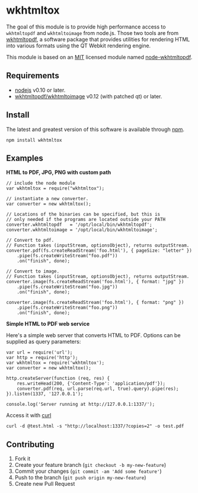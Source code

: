 wkhtmltox
=========

The goal of this module is to provide high performance access to `wkhtmltopdf` and `wkhtmltoimage` from node.js.
Those two tools are from [wkhtmltopdf](http://wkhtmltopdf.org/), a software package that
provides utilities for rendering HTML into various formats using the QT Webkit rendering engine.

This module is based on an [MIT](http://opensource.org/licenses/MIT) licensed module named [node-wkhtmltopdf](https://github.com/devongovett/node-wkhtmltopdf).

Requirements
------------

* [nodejs](http://nodejs.org/) v0.10 or later.
* [wkhtmltopdf/wkhtmltoimage](http://wkhtmltopdf.org/) v0.12 (with patched qt) or later.

Install
-------

The latest and greatest version of this software is available through [npm](http://npmjs.org/).

    npm install wkhtmltox

Examples
--------

**HTML to PDF, JPG, PNG with custom path**

    // include the node module
    var wkhtmltox = require("wkhtmltox");
    
    // instantiate a new converter.
    var converter = new wkhtmltox();
    
    // Locations of the binaries can be specified, but this is
    // only needed if the programs are located outside your PATH
    converter.wkhtmltopdf   = '/opt/local/bin/wkhtmltopdf';
    converter.wkhtmltoimage = '/opt/local/bin/wkhtmltoimage';
    
    // Convert to pdf.
    // Function takes (inputStream, optionsObject), returns outputStream.
    converter.pdf(fs.createReadStream('foo.html'), { pageSize: "letter" })
        .pipe(fs.createWriteStream("foo.pdf"))
        .on("finish", done);
    
    // Convert to image.
    // Function takes (inputStream, optionsObject), returns outputStream.
    converter.image(fs.createReadStream('foo.html'), { format: "jpg" })
        .pipe(fs.createWriteStream("foo.jpg"))
        .on("finish", done);
    
    converter.image(fs.createReadStream('foo.html'), { format: "png" })
        .pipe(fs.createWriteStream("foo.png"))
        .on("finish", done);

**Simple HTML to PDF web service**

Here's a simple web server that converts HTML to PDF. Options can be supplied as query parameters:

    var url = require('url');
    var http = require('http');
    var wkhtmltox = require('wkhtmltox');
    var converter = new wkhtmltox();
    
    http.createServer(function (req, res) {
        res.writeHead(200, {'Content-Type': 'application/pdf'});
        converter.pdf(req, url.parse(req.url, true).query).pipe(res);
    }).listen(1337, '127.0.0.1');
    
    console.log('Server running at http://127.0.0.1:1337/');

Access it with [curl](http://curl.haxx.se/)

    curl -d @test.html -s "http://localhost:1337/?copies=2" -o test.pdf

Contributing
------------

1. Fork it
2. Create your feature branch (`git checkout -b my-new-feature`)
3. Commit your changes (`git commit -am 'Add some feature'`)
4. Push to the branch (`git push origin my-new-feature`)
5. Create new Pull Request
